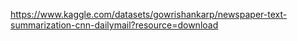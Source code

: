 https://www.kaggle.com/datasets/gowrishankarp/newspaper-text-summarization-cnn-dailymail?resource=download